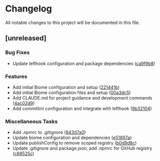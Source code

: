 # Changelog

All notable changes to this project will be documented in this file.

## [unreleased]

### Bug Fixes

- Update lefthook configuration and package dependencies ([ca9f9b8](https://github.com/hidekitux/biome-config/commit/ca9f9b84f040e6eacafc03754353a324432fc14c))

### Features

- Add initial Biome configuration and setup ([221441b](https://github.com/hidekitux/biome-config/commit/221441bb93e04acffb35ca90f7d87424f27f8956))
- Add initial Biome configuration files and setup ([00a3dc5](https://github.com/hidekitux/biome-config/commit/00a3dc555ac5902f100752b324f5a841ca157e3b))
- Add CLAUDE.md for project guidance and development commands ([4ac02d9](https://github.com/hidekitux/biome-config/commit/4ac02d91c8d8a0744abed8e3f156b5183ec73848))
- Add commitlint configuration and integrate with lefthook ([9b32104](https://github.com/hidekitux/biome-config/commit/9b321049bb88aa0c2675a5cd630e5a548ad7f74e))

### Miscellaneous Tasks

- Add .npmrc to .gitignore ([843d7a0](https://github.com/hidekitux/biome-config/commit/843d7a06d7b099c6aa6e2d2c5e7f8856afe13f05))
- Update biome configuration and dependencies ([e51897a](https://github.com/hidekitux/biome-config/commit/e51897aea24113ebf7336e5e50406362baa6f040))
- Update publishConfig to remove scoped registry ([b0d9d8c](https://github.com/hidekitux/biome-config/commit/b0d9d8cc80d386fc9f284fe7945a044121000df4))
- Update .gitignore and package.json, add .npmrc for GitHub registry ([c88525c](https://github.com/hidekitux/biome-config/commit/c88525c23845a085096337bbcda6f2478a9c245a))

<!-- generated by git-cliff -->
